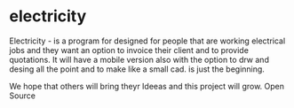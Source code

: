 electricity
===========

Electricity - is a program for designed for people that are working electrical jobs and they want an option to invoice their client and to provide quotations.
It will have a mobile version also with the option to drw and desing all the point and to make like a small cad.
is just the beginning.

We hope that others will bring theyr Ideeas and this project will grow.
Open Source
